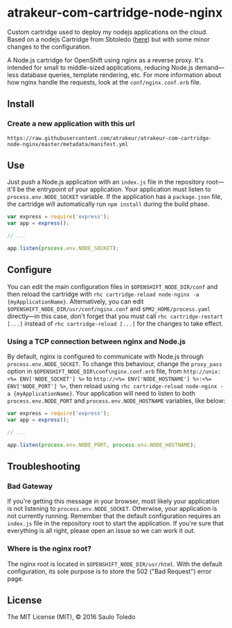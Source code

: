 # atrakeur-com-cartridge-node-nginx

Custom cartridge used to deploy my nodejs applications on the cloud.
Based on a nodejs Cartridge from Sbtoledo ([here](https://github.com/sbtoledo/openshift-cartridge-node-nginx)) but with some minor changes to the configuration.

A Node.js cartridge for OpenShift using nginx as a reverse proxy. It's intended for small to middle-sized applications, reducing Node.js demand—less database queries, template rendering, etc. For more information about how nginx handle the requests, look at the `conf/nginx.conf.erb` file.

## Install

### Create a new application with this url

```
https://raw.githubusercontent.com/atrakeur/atrakeur-com-cartridge-node-nginx/master/metadata/manifest.yml
```

## Use

Just push a Node.js application with an `index.js` file in the repository root—it'll be the entrypoint of your application. Your application must listen to `process.env.NODE_SOCKET` variable. If the application has a `package.json` file, the cartridge will automatically run `npm install` during the build phase.

```js
var express = require('express');
var app = express();

// ...

app.listen(process.env.NODE_SOCKET);
```

## Configure

You can edit the main configuration files in `$OPENSHIFT_NODE_DIR/conf` and then reload the cartridge with `rhc cartridge-reload node-nginx -a {myApplicationName}`. Alternatively, you can edit `$OPENSHIFT_NODE_DIR/usr/conf/nginx.conf` and `$PM2_HOME/process.yaml` directly—in this case, don't forget that you must call `rhc cartridge-restart [...]` instead of `rhc cartridge-reload [...]` for the changes to take effect.

### Using a TCP connection between nginx and Node.js

By default, nginx is configured to communicate with Node.js through `process.env.NODE_SOCKET`. To change this behaviour, change the `proxy_pass` option in `$OPENSHIFT_NODE_DIR\conf\nginx.conf.erb` file, from `http://unix:<%= ENV['NODE_SOCKET'] %>` to `http://<%= ENV['NODE_HOSTNAME'] %>:<%= ENV['NODE_PORT'] %>`, then reload using `rhc cartridge-reload node-nginx -a {myApplicationName}`. Your application will need to listen to both `process.env.NODE_PORT` and `process.env.NODE_HOSTNAME` variables, like below:

```js
var express = require('express');
var app = express();

// ...

app.listen(process.env.NODE_PORT, process.env.NODE_HOSTNAME);
```

## Troubleshooting

### Bad Gateway

If you're getting this message in your browser, most likely your application is not listening to `process.env.NODE_SOCKET`. Otherwise, your application is not currently running. Remember that the default configuration requires an `index.js` file in the repository root to start the application. If you're sure that everything is all right, please open an issue so we can work it out.

### Where is the nginx root?

The nginx root is located in `$OPENSHIFT_NODE_DIR/usr/html`. With the default configuration, its sole purpose is to store the 502 ("Bad Request") error page.

## License

The MIT License (MIT), © 2016 Saulo Toledo
